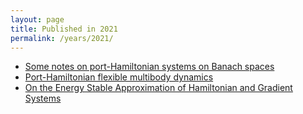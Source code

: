 ```yaml
---
layout: page
title: Published in 2021
permalink: /years/2021/
---
```


- [Some notes on port-Hamiltonian systems on Banach spaces](../../some-notes-on-port-hamiltonian-systems-on-banach-spaces)
- [Port-Hamiltonian flexible multibody dynamics](../../port-hamiltonian-flexible-multibody-dynamics)
- [On the Energy Stable Approximation of Hamiltonian and Gradient Systems](../../on-the-energy-stable-approximation-of-hamiltonian-and-gradient-systems)

